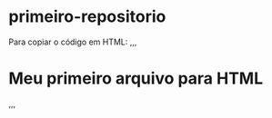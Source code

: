 # primeiro-repositorio

Para copiar o código em HTML:
,,,
<html>
<h1>Meu primeiro arquivo para HTML</h1>
</html>
,,,
